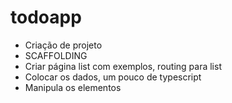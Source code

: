 # todoapp

- Criação de projeto
- SCAFFOLDING
- Criar página list com exemplos, routing para list
- Colocar os dados, um pouco de typescript
- Manipula os elementos